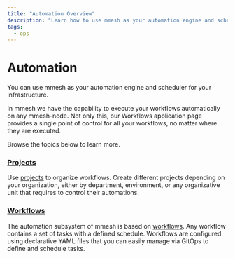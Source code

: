 ```yaml
---
title: "Automation Overview"
description: "Learn how to use mmesh as your automation engine and scheduler for your infrastructure."
tags:
  - ops
---
```


# Automation

You can use mmesh as your automation engine and scheduler for your infrastructure.

In mmesh we have the capability to execute your workflows automatically on any mmesh-node. Not only this, our Workflows application page provides a single point of control for all your workflows, no matter where they are executed.

Browse the topics below to learn more.

### [Projects](projects.md)

Use [projects](projects.md) to organize workflows. Create different projects depending on your organization, either by department, environment, or any organizative unit that requires to control their automations.

### [Workflows](workflows.md)

The automation subsystem of mmesh is based on [workflows](workflows.md). Any workflow contains a set of tasks with a defined schedule. Workflows are configured using declarative YAML files that you can easily manage via GitOps to define and schedule tasks.
